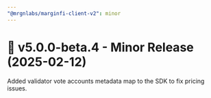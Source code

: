 ```yaml
---
"@mrgnlabs/marginfi-client-v2": minor
---
```


# 🚀 v5.0.0-beta.4 - Minor Release (2025-02-12)

Added validator vote accounts metadata map to the SDK to fix pricing issues.
